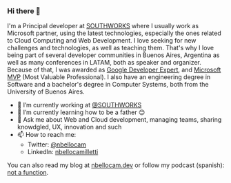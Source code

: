### Hi there 👋

I'm a Principal developer at [SOUTHWORKS](https://www.southworks.com/) where I usually work as Microsoft partner, using the latest technologies, especially the ones related to Cloud Computing and Web Development. I love seeking for new challenges and technologies, as well as teaching them. That's why I love being part of several developer communities in Buenos Aires, Argentina as well as many conferences in LATAM, both as speaker and organizer. Because of that, I was awarded as [Google Developer Expert](https://developers.google.com/community/experts/directory/profile/profile-nicol_C3_A1s_bello_camilletti), and [Microsoft MVP](https://mvp.microsoft.com/en-us/PublicProfile/5001738) (Most Valuable Professional). I also have an engineering degree in Software and a bachelor's degree in Computer Systems, both from the University of Buenos Aires.

- 🔭 I’m currently working at [@SOUTHWORKS](https://github.com/southworks)
- 🌱 I’m currently learning how to be a father 😊
- 💬 Ask me about Web and Cloud development, managing teams, sharing knowdgled, UX, innovation and such
- 📫 How to reach me: 
  - Twitter: [@nbellocam](https://twitter.com/nbellocam)
  - LinkedIn: [nbellocamilletti](https://www.linkedin.com/in/nbellocamilletti/)

You can also read my blog at [nbellocam.dev](https://nbellocam.dev/) or follow my podcast (spanish): [not a function](https://anchor.fm/notafunction).
